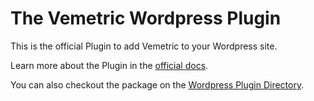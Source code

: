 # The Vemetric Wordpress Plugin

This is the official Plugin to add Vemetric to your Wordpress site.

Learn more about the Plugin in the [official docs](https://vemetric.com/docs/installation/wordpress).

You can also checkout the package on the [Wordpress Plugin Directory](https://wordpress.org/plugins/vemetric).
